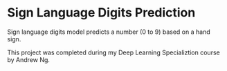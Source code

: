 # Sign Language Digits Prediction

Sign language digits model predicts a number (0 to 9) based on a hand sign. 

This project was completed during my Deep Learning Specializtion course by Andrew Ng.


